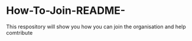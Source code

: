# How-To-Join-README-
This respository will show you how you can join the organisation and help comtribute
